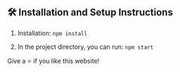 ## 🛠 Installation and Setup Instructions

1. Installation: `npm install`

2. In the project directory, you can run: `npm start`

Give a ⭐ if you like this website!